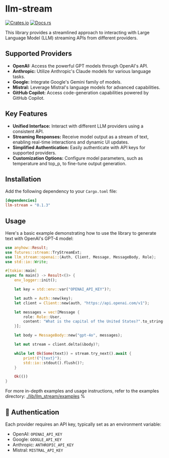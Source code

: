 # llm-stream

[![Crates.io](https://img.shields.io/crates/v/llm-stream.svg)](https://crates.io/crates/llm-stream)
[![Docs.rs](https://docs.rs/llm-stream/badge.svg)](https://docs.rs/llm-stream/)

This library provides a streamlined approach to interacting with Large Language Model (LLM) streaming APIs from different providers.

## Supported Providers

- **OpenAI:** Access the powerful GPT models through OpenAI's API.
- **Anthropic:** Utilize Anthropic's Claude models for various language tasks.
- **Google:** Integrate Google's Gemini family of models.
- **Mistral:** Leverage Mistral's language models for advanced capabilities.
- **GitHub Copilot:** Access code-generation capabilities powered by GitHub Copilot.

## Key Features

- **Unified Interface:** Interact with different LLM providers using a consistent API.
- **Streaming Responses:** Receive model output as a stream of text, enabling real-time interactions and dynamic UI updates.
- **Simplified Authentication:** Easily authenticate with API keys for supported providers.
- **Customization Options:** Configure model parameters, such as temperature and top_p, to fine-tune output generation.

## Installation

Add the following dependency to your `Cargo.toml` file:

```toml
[dependencies]
llm-stream = "0.1.3"
```

## Usage

Here's a basic example demonstrating how to use the library to generate text with OpenAI's GPT-4 model:

```rust
use anyhow::Result;
use futures::stream::TryStreamExt;
use llm_stream::openai::{Auth, Client, Message, MessageBody, Role};
use std::io::Write;

#[tokio::main]
async fn main() -> Result<()> {
    env_logger::init();

    let key = std::env::var("OPENAI_API_KEY")?;

    let auth = Auth::new(key);
    let client = Client::new(auth, "https://api.openai.com/v1");

    let messages = vec![Message {
        role: Role::User,
        content: "What is the capital of the United States?".to_string(),
    }];

    let body = MessageBody::new("gpt-4o", messages);

    let mut stream = client.delta(&body)?;

    while let Ok(Some(text)) = stream.try_next().await {
        print!("{text}");
        std::io::stdout().flush()?;
    }

    Ok(())
}
```

For more in-depth examples and usage instructions, refer to the examples directory: [./lib/llm_stream/examples](./lib/llm_stream/examples) %

## 🔐 Authentication

Each provider requires an API key, typically set as an environment variable:

- OpenAI: `OPENAI_API_KEY`
- Google: `GOOGLE_API_KEY`
- Anthropic: `ANTHROPIC_API_KEY`
- Mistral: `MISTRAL_API_KEY`
